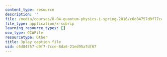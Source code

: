 ```yaml
---
content_type: resource
description: ''
file: /media/courses/8-04-quantum-physics-i-spring-2016/c6d84757d9f77cce8da621ed95a7df67_KkSr0SvXfNY.srt
file_type: application/x-subrip
learning_resource_types: []
ocw_type: OCWFile
resourcetype: Other
title: 3play caption file
uid: c6d84757-d9f7-7cce-8da6-21ed95a7df67
---
```

